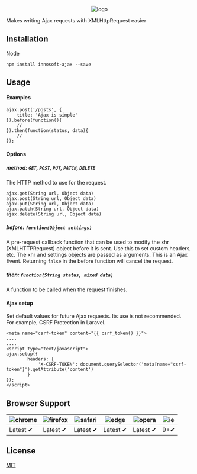 <p align="center">
  <img src="https://cloud.githubusercontent.com/assets/7092420/24218424/e3ffebcc-0f75-11e7-886f-6b3ed1929849.png" alt="logo">
</p>

Makes writing Ajax requests with XMLHttpRequest easier

## Installation
Node

    npm install innosoft-ajax --save

## Usage
#### Examples

    ajax.post('/posts', {
        title: 'Ajax is simple'
    }).before(function(){
        //
    }).then(function(status, data){
        //
    });

#### Options
##### method: `GET`, `POST`, `PUT`, `PATCH`, `DELETE`
The HTTP method to use for the request.

    ajax.get(String url, Object data)
    ajax.post(String url, Object data)
    ajax.put(String url, Object data)
    ajax.patch(String url, Object data)
    ajax.delete(String url, Object data)

##### before: `function(Object settings)`
A pre-request callback function that can be used to modify the xhr (XMLHTTPRequest) object before it is sent. Use this to set custom headers, etc. The xhr and settings objects are passed as arguments. This is an Ajax Event. Returning `false` in the before function will cancel the request.
##### then: `function(String status, mixed data)`
A function to be called when the request finishes.
#### Ajax setup
Set default values for future Ajax requests. Its use is not recommended.<br>
For example, CSRF Protection in Laravel.

    <meta name="csrf-token" content="{{ csrf_token() }}">
    ....
    ....
    <script type="text/javascript">
	ajax.setup({
            headers: {
                'X-CSRF-TOKEN': document.querySelector('meta[name="csrf-token"]').getAttribute('content')
            }
	});
    </script>

## Browser Support
![chrome](https://cloud.githubusercontent.com/assets/7092420/24220167/e269228c-0f7b-11e7-97ca-ffb3e92134ed.jpg)|![firefox](https://cloud.githubusercontent.com/assets/7092420/24220162/e263c6a2-0f7b-11e7-90b0-7b84048b55c6.jpg)|![safari](https://cloud.githubusercontent.com/assets/7092420/24220166/e267f380-0f7b-11e7-884b-1516507948f2.jpg)|![edge](https://cloud.githubusercontent.com/assets/7092420/24220165/e2653d0c-0f7b-11e7-8ff8-fee09ab30a72.jpg)|![opera](https://cloud.githubusercontent.com/assets/7092420/24220164/e2641288-0f7b-11e7-9a3a-59fd105b267f.jpg)|![ie](https://cloud.githubusercontent.com/assets/7092420/24220163/e263d156-0f7b-11e7-8c89-7dd480fd98fb.jpg)
-------- |---------|---------|---------|---------|---------
Latest ✔ |Latest ✔ |Latest ✔ |Latest ✔ |Latest ✔ |9+✔ 
## License
[MIT](http://opensource.org/licenses/MIT)